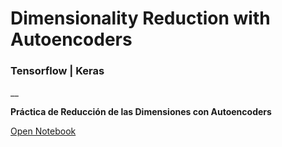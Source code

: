# Dimensionality Reduction with Autoencoders
### Tensorflow | Keras

__

**Práctica de Reducción de las Dimensiones con Autoencoders**

[Open Notebook](https://github.com/jabrahamdev/autoencoders-dimensionality-reduction/blob/main/03_D_Reduction_Practice.ipynb)
